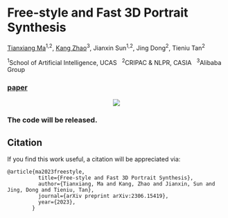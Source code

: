 # Free-style and Fast 3D Portrait Synthesis

[Tianxiang Ma](https://tianxiangma.github.io/)<sup>1,2</sup>, [Kang Zhao](https://kangzhao2.github.io/)<sup>3</sup>, Jianxin Sun<sup>1,2</sup>, Jing Dong<sup>2</sup>, Tieniu Tan<sup>2</sup>

<sup>1</sup>School of Artificial Intelligence, UCAS &nbsp; <sup>2</sup>CRIPAC & NLPR, CASIA &nbsp; <sup>3</sup>Alibaba Group

### [paper](https://arxiv.org/pdf/2306.15419.pdf)

<div align="center">
<img src=./assets/teaser.png>
</div>


### The code will be released.


## Citation
If you find this work useful, a citation will be appreciated via:

```
@article{ma2023freestyle,
          title={Free-style and Fast 3D Portrait Synthesis}, 
          author={Tianxiang, Ma and Kang, Zhao and Jianxin, Sun and Jing, Dong and Tieniu, Tan},
          journal={arXiv preprint arXiv:2306.15419},
          year={2023},
        }
```
